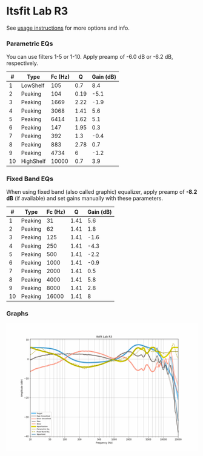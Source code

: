 # Itsfit Lab R3
See [usage instructions](https://github.com/jaakkopasanen/AutoEq#usage) for more options and info.

### Parametric EQs
You can use filters 1-5 or 1-10. Apply preamp of -6.0 dB or -6.2 dB, respectively.

|   # | Type      |   Fc (Hz) |    Q |   Gain (dB) |
|-----|-----------|-----------|------|-------------|
|   1 | LowShelf  |       105 | 0.7  |         8.4 |
|   2 | Peaking   |       104 | 0.19 |        -5.1 |
|   3 | Peaking   |      1669 | 2.22 |        -1.9 |
|   4 | Peaking   |      3068 | 1.41 |         5.6 |
|   5 | Peaking   |      6414 | 1.62 |         5.1 |
|   6 | Peaking   |       147 | 1.95 |         0.3 |
|   7 | Peaking   |       392 | 1.3  |        -0.4 |
|   8 | Peaking   |       883 | 2.78 |         0.7 |
|   9 | Peaking   |      4734 | 6    |        -1.2 |
|  10 | HighShelf |     10000 | 0.7  |         3.9 |

### Fixed Band EQs
When using fixed band (also called graphic) equalizer, apply preamp of **-8.2 dB** (if available) and set gains manually with these parameters.

|   # | Type    |   Fc (Hz) |    Q |   Gain (dB) |
|-----|---------|-----------|------|-------------|
|   1 | Peaking |        31 | 1.41 |         5.6 |
|   2 | Peaking |        62 | 1.41 |         1.8 |
|   3 | Peaking |       125 | 1.41 |        -1.6 |
|   4 | Peaking |       250 | 1.41 |        -4.3 |
|   5 | Peaking |       500 | 1.41 |        -2.2 |
|   6 | Peaking |      1000 | 1.41 |        -0.9 |
|   7 | Peaking |      2000 | 1.41 |         0.5 |
|   8 | Peaking |      4000 | 1.41 |         5.8 |
|   9 | Peaking |      8000 | 1.41 |         2.8 |
|  10 | Peaking |     16000 | 1.41 |         8   |

### Graphs
![](./Itsfit%20Lab%20R3.png)
